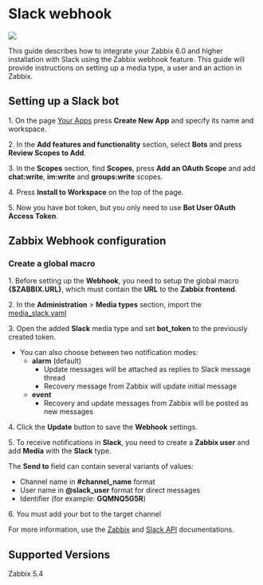 
# Slack webhook
![](images/Slack_RGB.png?raw=true)

This guide describes how to integrate your Zabbix 6.0 and higher installation with Slack using the Zabbix webhook feature. This guide will provide instructions on setting up a media type, a user and an action in Zabbix.

## Setting up a Slack bot

1\. On the page [Your Apps](https://api.slack.com/apps) press **Create New App** and specify its name and workspace.

2\. In the **Add features and functionality** section, select **Bots** and press **Review Scopes to Add**.

3\. In the **Scopes** section, find **Scopes**, press **Add an OAuth Scope** and add **chat:write**, **im:write** and **groups:write** scopes.

4\. Press **Install to Workspace** on the top of the page.

5\. Now you have bot token, but you only need to use **Bot User OAuth Access Token**.

## Zabbix Webhook configuration

### Create a global macro

1\. Before setting up the **Webhook**, you need to setup the global macro **{$ZABBIX.URL}**, which must contain the **URL** to the **Zabbix frontend**.

2\. In the **Administration** > **Media types** section, import the [media_slack.yaml](media_slack.yaml)

3\. Open the added **Slack** media type and set **bot_token** to the previously created token.

* You can also choose between two notification modes:
	- **alarm** (default)
		- Update messages will be attached as replies to Slack message thread
		- Recovery message from Zabbix will update initial message
	- **event**
		- Recovery and update messages from Zabbix will be posted as new messages


4\. Click the **Update** button to save the **Webhook** settings.

5\. To receive notifications in **Slack**, you need to create a **Zabbix user** and add **Media** with the **Slack** type.

The **Send to** field can contain several variants of values:

- Channel name in **#channel\_name** format
- User name in **@slack\_user** format for direct messages
- Identifier (for example: **GQMNQ5G5R**)

6\. You must add your bot to the target channel

For more information, use the [Zabbix](https://www.zabbix.com/documentation/6.0/manual/config/notifications) and [Slack API](https://api.slack.com) documentations.

## Supported Versions

Zabbix 5.4
